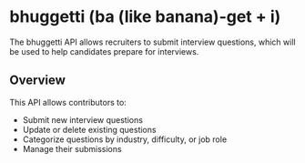# bhuggetti (ba (like banana)-get + i)

The bhuggetti API allows recruiters to submit interview questions, which will be used to help candidates prepare for interviews.

## Overview

This API allows contributors to:

- Submit new interview questions
- Update or delete existing questions
- Categorize questions by industry, difficulty, or job role
- Manage their submissions

